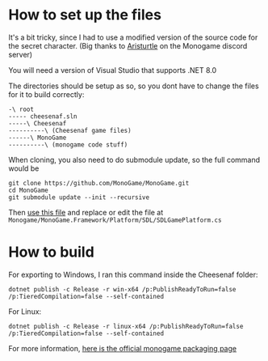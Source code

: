 # How to set up the files
It's a bit tricky, since I had to use a modified version of the source code for the secret character. (Big thanks to [Aristurtle](https://github.com/AristurtleDev) on the Monogame discord server)

You will need a version of Visual Studio that supports .NET 8.0

The directories should be setup as so, so you dont have to change the files for it to build correctly:
```
-\ root
----- cheesenaf.sln
-----\ Cheesenaf
----------\ (Cheesenaf game files)
------\ MonoGame
----------\ (monogame code stuff)
```


When cloning, you also need to do submodule update, so the full command would be
```
git clone https://github.com/MonoGame/MonoGame.git
cd MonoGame
git submodule update --init --recursive
```

Then [use this file](https://github.com/MonoGame/MonoGame/pull/8248/files) and replace or edit the file at `Monogame/MonoGame.Framework/Platform/SDL/SDLGamePlatform.cs`

# How to build

For exporting to Windows, I ran this command inside the Cheesenaf folder:
```
dotnet publish -c Release -r win-x64 /p:PublishReadyToRun=false /p:TieredCompilation=false --self-contained
```
For Linux:
```
dotnet publish -c Release -r linux-x64 /p:PublishReadyToRun=false /p:TieredCompilation=false --self-contained
```

For more information, [here is the official monogame packaging page](https://monogame.net/articles/packaging_games.html)
